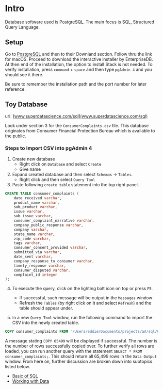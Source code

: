 # Intro

Database software used is [PostgreSQL](https://www.PostgreSQL.org). The main focus is SQL, Structured Query Language.

## Setup

Go to [PostgreSQL](https://www.PostgreSQL.org) and then to their Downland section. Follow thru the link for macOS. Proceed to download the interactive installer by EnterpriseDB. At then end of the installation, the option to install Stack is not needed. To verify installation, press `command` + `space` and then type `pgAdmin 4` and you should see it there.

Be sure to remember the installation path and the port number for later reference.

## Toy Database

url: [www.superdatascience.com/sql](www.superdatascience.com/sql)

Look under section 3 for the `ConsumerComplaints.csv` file. This database originates from Consumer Financial Protection Bureau which is available to the public.

### Steps to Import CSV into pgAdmin 4

1. Create new database
    * Right click on `Database` and select `Create`
    * Give name
2. Expand created database and then select `Schemas` -> `Tables`.
    * Right click and then select `Query Tool`
3. Paste following `create table` statement into the top right panel.

```sql
CREATE TABLE consumer_complaints (
    date_received varchar,
    product_name varchar,
    sub_product varchar,
    issue varchar,
    sub_issue varchar,
    consumer_complaint_narrative varchar,
    company_public_response varchar,
    company varchar,
    state_name varchar,
    zip_code varchar,
    tags varchar,
    consumer_consent_provided varchar,
    submitted_via varchar,
    date_sent varchar,
    company_response_to_consumer varchar,
    timely_response varchar,
    consumer_disputed varchar,
    complaint_id integer
);
```

4. To execute the query, click on the lighting bolt icon on top or press `F5`.
    * If successful, such message will be output in the `Messages` window
    * Refresh the `Tables` (by right click on it and select `Refresh`) and the table should appear under.

5. In a new `Query Tool` window, run the following command to import the CSV into the newly created table.

```sql
COPY consumer_complaints FROM '/Users/eddie/Documents/projects/aA/sql/ConsumerComplaints.csv' DELIMITER ',' CSV HEADER;
```

A message stating `COPY 65499` will be displayed if successful. The number is the number of rows successfully copied over. To further verify all rows are loaded, you can run another query with the statement `SELECT * FROM consumer_complaints;`. This should return all 65,499 rows in the `Data Output` window. From here on, further discussion are broken down into subtopics listed below.

* [Basic of SQL](./subs/basic.md)
* [Working with Data](./subs/data.md)

